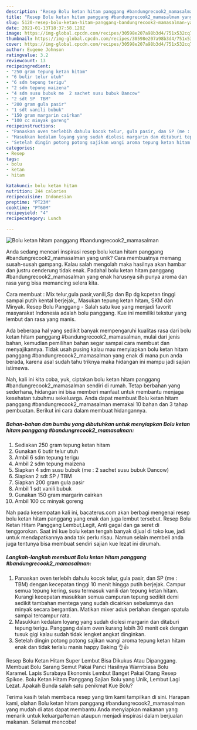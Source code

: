 ```yaml
---
description: "Resep Bolu ketan hitam panggang #bandungrecook2_mamasalman yang Bikin Ngiler"
title: "Resep Bolu ketan hitam panggang #bandungrecook2_mamasalman yang Bikin Ngiler"
slug: 5120-resep-bolu-ketan-hitam-panggang-bandungrecook2-mamasalman-yang-bikin-ngiler
date: 2021-01-13T18:37:58.128Z
image: https://img-global.cpcdn.com/recipes/30598e207a98b3d4/751x532cq70/bolu-ketan-hitam-panggang-bandungrecook2_mamasalman-foto-resep-utama.jpg
thumbnail: https://img-global.cpcdn.com/recipes/30598e207a98b3d4/751x532cq70/bolu-ketan-hitam-panggang-bandungrecook2_mamasalman-foto-resep-utama.jpg
cover: https://img-global.cpcdn.com/recipes/30598e207a98b3d4/751x532cq70/bolu-ketan-hitam-panggang-bandungrecook2_mamasalman-foto-resep-utama.jpg
author: Eugene Johnson
ratingvalue: 3.2
reviewcount: 13
recipeingredient:
- "250 gram tepung ketan hitam"
- "6 butir telur utuh"
- "6 sdm tepung terigu"
- "2 sdm tepung maizena"
- "4 sdm susu bubuk me  2 sachet susu bubuk Dancow"
- "2 sdt SP  TBM"
- "200 gram gula pasir"
- "1 sdt vanili bubuk"
- "150 gram margarin cairkan"
- "100 cc minyak goreng"
recipeinstructions:
- "Panaskan oven terlebih dahulu kocok telur, gula pasir, dan SP (me : TBM) dengan kecepatan tinggi 10 menit hingga putih berjejak. Campur semua tepung kering, susu termasuk vanili dan tepung ketan hitam. Kurangi kecepatan masukkan semua campuran tepung sedikit demi sedikit tambahan mentega yang sudah dicairkan sebelumnya dan minyak secara bergantian. Matikan mixer aduk perlahan dengan spatula sampai tercampur rata."
- "Masukkan kedalam loyang yang sudah diolesi margarin dan ditaburi tepung terigu. Panggang dalam oven kurang lebih 30 menit cek dengan tusuk gigi kalau sudah tidak lengket angkat dinginkan."
- "Setelah dingin potong potong sajikan wangi aroma tepung ketan hitam enak dan tidak terlalu manis happy Baking 👌👍"
categories:
- Resep
tags:
- bolu
- ketan
- hitam

katakunci: bolu ketan hitam 
nutrition: 244 calories
recipecuisine: Indonesian
preptime: "PT23M"
cooktime: "PT60M"
recipeyield: "4"
recipecategory: Lunch

---
```



![Bolu ketan hitam panggang #bandungrecook2_mamasalman](https://img-global.cpcdn.com/recipes/30598e207a98b3d4/751x532cq70/bolu-ketan-hitam-panggang-bandungrecook2_mamasalman-foto-resep-utama.jpg)

Anda sedang mencari inspirasi resep bolu ketan hitam panggang #bandungrecook2_mamasalman yang unik? Cara membuatnya memang susah-susah gampang. Kalau salah mengolah maka hasilnya akan hambar dan justru cenderung tidak enak. Padahal bolu ketan hitam panggang #bandungrecook2_mamasalman yang enak harusnya sih punya aroma dan rasa yang bisa memancing selera kita.

Cara membuat : Mix telur,gula pasir,vanili,Sp dan Bp dg kcpetan tinggi sampai putih kental berjejak,, Masukan tepung ketan hitam, SKM dan Minyak. Resep Bolu Panggang - Salah satu kue yang menjadi favorit masyarakat Indonesia adalah bolu panggang. Kue ini memiliki tekstur yang lembut dan rasa yang manis.

Ada beberapa hal yang sedikit banyak mempengaruhi kualitas rasa dari bolu ketan hitam panggang #bandungrecook2_mamasalman, mulai dari jenis bahan, kemudian pemilihan bahan segar sampai cara membuat dan menyajikannya. Tidak usah pusing kalau mau menyiapkan bolu ketan hitam panggang #bandungrecook2_mamasalman yang enak di mana pun anda berada, karena asal sudah tahu triknya maka hidangan ini mampu jadi sajian istimewa.


Nah, kali ini kita coba, yuk, ciptakan bolu ketan hitam panggang #bandungrecook2_mamasalman sendiri di rumah. Tetap berbahan yang sederhana, hidangan ini bisa memberi manfaat untuk membantu menjaga kesehatan tubuhmu sekeluarga. Anda dapat membuat Bolu ketan hitam panggang #bandungrecook2_mamasalman memakai 10 bahan dan 3 tahap pembuatan. Berikut ini cara dalam membuat hidangannya.

<!--inarticleads1-->

##### Bahan-bahan dan bumbu yang dibutuhkan untuk menyiapkan Bolu ketan hitam panggang #bandungrecook2_mamasalman:

1. Sediakan 250 gram tepung ketan hitam
1. Gunakan 6 butir telur utuh
1. Ambil 6 sdm tepung terigu
1. Ambil 2 sdm tepung maizena
1. Siapkan 4 sdm susu bubuk (me : 2 sachet susu bubuk Dancow)
1. Siapkan 2 sdt SP / TBM
1. Siapkan 200 gram gula pasir
1. Ambil 1 sdt vanili bubuk
1. Gunakan 150 gram margarin cairkan
1. Ambil 100 cc minyak goreng


Nah pada kesempatan kali ini, bacaterus.com akan berbagi mengenai resep bolu ketan hitam panggang yang enak dan juga lembut tersebut. Resep Bolu Ketan Hitam Panggang Lembut,Legit, Anti gagal dan ga seret di tenggorokan. Saat ini kue bolu ketan tengah banyak dijual di toko kue, jadi untuk mendapatkannya anda tak perlu risau. Namun selain membeli anda juga tentunya bisa membuat sendiri sajian kue lezat ini dirumah. 

<!--inarticleads2-->

##### Langkah-langkah membuat Bolu ketan hitam panggang #bandungrecook2_mamasalman:

1. Panaskan oven terlebih dahulu kocok telur, gula pasir, dan SP (me : TBM) dengan kecepatan tinggi 10 menit hingga putih berjejak. Campur semua tepung kering, susu termasuk vanili dan tepung ketan hitam. Kurangi kecepatan masukkan semua campuran tepung sedikit demi sedikit tambahan mentega yang sudah dicairkan sebelumnya dan minyak secara bergantian. Matikan mixer aduk perlahan dengan spatula sampai tercampur rata.
1. Masukkan kedalam loyang yang sudah diolesi margarin dan ditaburi tepung terigu. Panggang dalam oven kurang lebih 30 menit cek dengan tusuk gigi kalau sudah tidak lengket angkat dinginkan.
1. Setelah dingin potong potong sajikan wangi aroma tepung ketan hitam enak dan tidak terlalu manis happy Baking 👌👍


Resep Bolu Ketan Hitam Super Lembut Bisa Dikukus Atau Dipanggang. Membuat Bolu Sarang Semut Pakai Panci Hasilnya Warrrbiasa Bolu Karamel. Lapis Surabaya Ekonomis Lembut Banget Pakai Otang Resep Spikoe. Bolu Ketan Hitam Panggang Sajian Bolu yang Unik, Lembut Lagi Lezat. Apakah Bunda salah satu penikmat Kue Bolu? 

Terima kasih telah membaca resep yang tim kami tampilkan di sini. Harapan kami, olahan Bolu ketan hitam panggang #bandungrecook2_mamasalman yang mudah di atas dapat membantu Anda menyiapkan makanan yang menarik untuk keluarga/teman ataupun menjadi inspirasi dalam berjualan makanan. Selamat mencoba!
